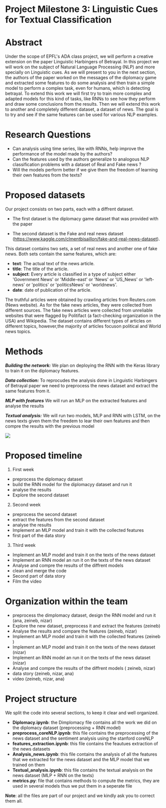 ﻿
# Project Milestone 3: Linguistic Cues for Textual Classification
# Abstract

Under the scope of EPFL's ADA class project, we will perform a creative extension on the paper Linguistic Harbingers of Betrayal. In this project we will work on the subject of Natural Language Processing (NLP) and more specially on Linguistic cues. As we will present to you in the next section, the authors of the paper worked on the messages of the diplomacy game and extracted some features to do some analysis and then train a simple model to perform a complex task, even for humans, which is detecting betrayal. To extend this work we will first try to train more complex and adapted models for this kind of tasks, like RNNs to see how they perform and draw some conclusions from the results. Then we will extend this work to another and completely different dataset, a dataset of news. The goal is to try and see if the same features can be used for various NLP examples.
 

# Research Questions  
- Can analysis using time series, like with RNNs, help improve the performance of the model made by the authors? 
- Can the features used by the authors generalize to analogous NLP classification problems with a dataset of Real and Fake news ? 
- Will the models perform better if we give them the freedom of learning their own features from the texts? 
# Proposed datasets
Our project consists on two parts, each with a diffrent dataset.
* The first dataset is the diplomacy game dataset that was provided with the paper 

* The second dataset is the Fake and real news dataset (https://www.kaggle.com/clmentbisaillon/fake-and-real-news-dataset).  

This dataset contains two sets, a set of real news and another one of fake news. Both sets contain the same features, which are: 
* **text**: The actual text of the news article. 
* **title**: The title of the article.
* **subject**: Every article is classified in a type of subject either 'Government News' or 'Middle-east' or 'News' or 'US_News' or 'left-news' or 'politics' or 'politicsNews' or 'worldnews'.
*  **date**: date of publication of the article.


The  truthful  articles  were  obtained by  crawling  articles  from  Reuters.com  (News website).  As  for  the  fake  news  articles,  they  were  collected  from  different  sources.  The  fake  news articles  were  collected  from  unreliable  websites  that  were  flagged  by  Politifact  (a fact-checking organization in the USA) and Wikipedia. The dataset contains different types of articles on different topics, however,the majority of articles focuson political and World news topics.

# Methods

***Building the network:*** We plan on deploying the RNN with the Keras library to train it on the diplomacy features.

***Data collection:*** To reprocudes the analysis done in Linguistic Harbingers of Betrayal paper we need to preprocess the news dataset and extract the same features from it.

***MLP with features*** We will run an MLP on the extracted features and analyse the results 

***Textual analysis:*** We will run two models, MLP and RNN with LSTM, on the news texts given them the freedem to lear their own features and then compre the results with the previous model

![](P3\_Milestone.002.png)

# Proposed timeline
1. First week  
- preprocess the diplomacy dataset   
- build the RNN model for the diplomacyy dataset and run it  
- analyse the results  
- Explore the second dataset  
2. Second week  
- preprocess the second dataset  
- extract the features from the second dataset  
- analyse the results  
- Implement an MLP model and train it with the collected features  
- first part of the data story  
3. Third week  
- Implement an MLP model and train it on the texts of the news dataset   
- Implement an RNN model an run it on the texts of the news dataset   
- Analyse and compre the results of the diffrent models 
- clean and merge the code
- Second part of data story  
- Film the video  

# Organization within the team
- preprocess the dimplomacy dataset, design the RNN model and run it (ana, zeineb, nizar)  
- Explore the new dataset, preprocess it and extract the features (zeineb)  
- Analyse the results and compare the features (zeineb, nizar)  
- Implement an MLP model and train it with the collected features  (zeineb )  
- Implement an MLP model and train it on the texts of the news dataset (nizar)  
- Implement an RNN model an run it on the texts of the news dataset (nizar)  
- Analyse and compre the results of the diffrent models ( zeineb, nizar)  
- data story (zeineb, nizar, ana)
- video (zeineb, nizar, ana)

# Project structure  
We split the code into several sections, to keep it clear and well organized. 

* **Diplomacy.ipynb**: the Dimplomacy file contains all the work we did on the diplomacy dataset (preprocessing + RNN model)
* **preprocess_coreNLP.ipynb**: this file contains the preprocessing of the news dataset and the sentiment analysis using the stanford coreNLP 
* **features_extraction.ipynb**: this file contains the feautues extraction of the news datasets 
* **Analysis_news.ipynb**: this file contains the analysis of all the features that we extracted for the news dataset and the MLP model that we trained on them 
* **Textual_analysis.ipynb**: this file  contains the textual analysis on the news dataset (MLP + RNN on the texts)
* **metrics.py**: file that contains methods to compute the metrics, they are used in several models thus we put them in a seperate file

**Note**: all the files are part of our project and we kindly ask you to correct them all.







